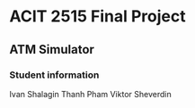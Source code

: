 # ACIT 2515 Final Project
## ATM Simulator

### Student information
Ivan Shalagin
Thanh Pham
Viktor Sheverdin